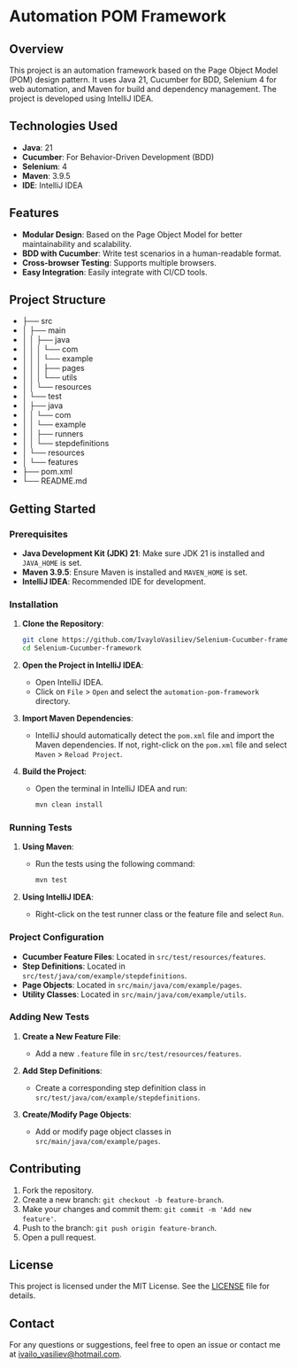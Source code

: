 # Automation POM Framework

## Overview

This project is an automation framework based on the Page Object Model (POM) design pattern. It uses Java 21, Cucumber for BDD, Selenium 4 for web automation, and Maven for build and dependency management. The project is developed using IntelliJ IDEA.

## Technologies Used

- **Java**: 21
- **Cucumber**: For Behavior-Driven Development (BDD)
- **Selenium**: 4
- **Maven**: 3.9.5
- **IDE**: IntelliJ IDEA

## Features

- **Modular Design**: Based on the Page Object Model for better maintainability and scalability.
- **BDD with Cucumber**: Write test scenarios in a human-readable format.
- **Cross-browser Testing**: Supports multiple browsers.
- **Easy Integration**: Easily integrate with CI/CD tools.

## Project Structure
- ├── src
- │ ├── main
- │ │ ├── java
- │ │ │ └── com
- │ │ │ └── example
- │ │ │ ├── pages
- │ │ │ └── utils
- │ │ └── resources
- │ └── test
- │ ├── java
- │ │ └── com
- │ │ └── example
- │ │ ├── runners
- │ │ └── stepdefinitions
- │ └── resources
- │ └── features
- ├── pom.xml
- └── README.md

## Getting Started

### Prerequisites

- **Java Development Kit (JDK) 21**: Make sure JDK 21 is installed and `JAVA_HOME` is set.
- **Maven 3.9.5**: Ensure Maven is installed and `MAVEN_HOME` is set.
- **IntelliJ IDEA**: Recommended IDE for development.

### Installation

1. **Clone the Repository**:
    ```bash
    git clone https://github.com/IvayloVasiliev/Selenium-Cucumber-framework.git
    cd Selenium-Cucumber-framework
    ```

2. **Open the Project in IntelliJ IDEA**:
    - Open IntelliJ IDEA.
    - Click on `File` > `Open` and select the `automation-pom-framework` directory.

3. **Import Maven Dependencies**:
    - IntelliJ should automatically detect the `pom.xml` file and import the Maven dependencies. If not, right-click on the `pom.xml` file and select `Maven` > `Reload Project`.

4. **Build the Project**:
    - Open the terminal in IntelliJ IDEA and run:
      ```bash
      mvn clean install
      ```

### Running Tests

1. **Using Maven**:
    - Run the tests using the following command:
      ```bash
      mvn test
      ```

2. **Using IntelliJ IDEA**:
    - Right-click on the test runner class or the feature file and select `Run`.

### Project Configuration

- **Cucumber Feature Files**: Located in `src/test/resources/features`.
- **Step Definitions**: Located in `src/test/java/com/example/stepdefinitions`.
- **Page Objects**: Located in `src/main/java/com/example/pages`.
- **Utility Classes**: Located in `src/main/java/com/example/utils`.

### Adding New Tests

1. **Create a New Feature File**:
    - Add a new `.feature` file in `src/test/resources/features`.

2. **Add Step Definitions**:
    - Create a corresponding step definition class in `src/test/java/com/example/stepdefinitions`.

3. **Create/Modify Page Objects**:
    - Add or modify page object classes in `src/main/java/com/example/pages`.

## Contributing

1. Fork the repository.
2. Create a new branch: `git checkout -b feature-branch`.
3. Make your changes and commit them: `git commit -m 'Add new feature'`.
4. Push to the branch: `git push origin feature-branch`.
5. Open a pull request.

## License

This project is licensed under the MIT License. See the [LICENSE](LICENSE) file for details.

## Contact

For any questions or suggestions, feel free to open an issue or contact me at [ivailo_vasiliev@hotmail.com](mailto:your-email@example.com).
